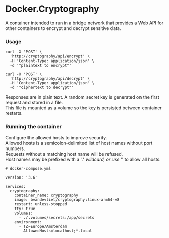 # Docker.Cryptography

A container intended to run in a bridge network that provides a Web API for other containers to encrypt and decrypt sensitive data.

### Usage

```
curl -X 'POST' \
  'http://cryptography/api/encrypt' \
  -H 'Content-Type: application/json' \
  -d '"plaintext to encrypt"'
```

```
curl -X 'POST' \
  'http://cryptography/api/decrypt' \
  -H 'Content-Type: application/json' \
  -d '"ciphertext to decrypt"'
```

Responses are in plain text. A random secret key is generated on the first request and stored in a file.  
This file is mounted as a volume so the key is persisted between container restarts.  

### Running the container

Configure the allowed hosts to improve security.  
Allowed hosts is a semicolon-delimited list of host names without port numbers.  
Requests without a matching host name will be refused.  
Host names may be prefixed with a '*.' wildcard, or use '*' to allow all hosts.  

```
# docker-compose.yml

version: '3.6'

services:
  cryptography:
    container_name: cryptography
    image: bvandevliet/cryptography:linux-arm64-v8
    restart: unless-stopped
    tty: true
    volumes:
      - ./.volumes/secrets:/app/secrets
    environment:
      - TZ=Europe/Amsterdam
      - AllowedHosts=localhost;*.local
```